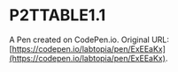 # P2TTABLE1.1

A Pen created on CodePen.io. Original URL: [https://codepen.io/labtopia/pen/ExEEaKx](https://codepen.io/labtopia/pen/ExEEaKx).

